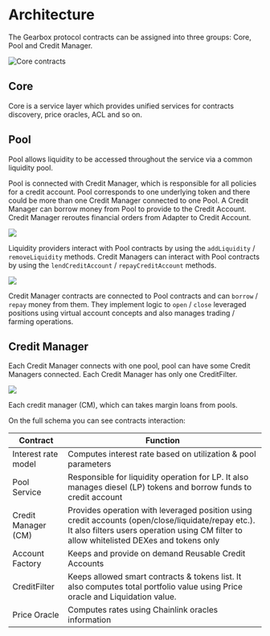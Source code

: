 # Architecture

The Gearbox protocol contracts can be assigned into three groups: Core, Pool and Credit Manager.

![Core contracts](../../../static/img/tutorial/Gearbox\_white\_high.011.png)

## Core

Core is a service layer which provides unified services for contracts discovery, price oracles, ACL and so on.

## Pool

Pool allows liquidity to be accessed throughout the service via a common liquidity pool.

Pool is connected with Credit Manager, which is responsible for all policies for a credit account.
Pool corresponds to one underlying token and there could be more than one Credit Manager connected to one Pool.
A Credit Manager can borrow money from Pool to provide to the Credit Account. 
Credit Manager reroutes financial orders from Adapter to Credit Account.

![](../../../static/img/tutorial/Gearbox\_white\_high.001.png)

Liquidity providers interact with Pool contracts by using the `addLiquidity` / `removeLiquidity` methods. Credit Managers can interact with Pool contracts by using the  `lendCreditAccount` / `repayCreditAccount` methods.

![](../../../static/img/tutorial/Gearbox\_white\_high.003.png)

Credit Manager contracts are connected to Pool contracts and can `borrow` / `repay` money from them. They implement logic to `open` / `close` leveraged positions using virtual account concepts and also manages trading / farming operations.

## Credit Manager

Each Credit Manager connects with one pool, pool can have some Credit Managers connected. Each Credit Manager has only one CreditFilter.

![](../../../static/img/tutorial/Gearbox\_white\_high.012.jpeg)

Each credit manager (CM), which can takes margin loans from pools.

On the full schema you can see contracts interaction:

| Contract            | Function                                                                                                                                                                                       |
| ------------------- | ---------------------------------------------------------------------------------------------------------------------------------------------------------------------------------------------- |
| Interest rate model | Computes interest rate based on utilization & pool parameters                                                                                                                                  |
| Pool Service        | Responsible for liquidity operation for LP. It also manages diesel (LP) tokens and borrow funds to credit account                                                                              |
| Credit Manager (CM) | Provides operation with leveraged position using credit accounts (open/close/liquidate/repay etc.). It also filters users operation using CM filter to allow whitelisted DEXes and tokens only |
| Account Factory     | Keeps and provide on demand Reusable Credit Accounts                                                                                                                                           |
| CreditFilter        | Keeps allowed smart contracts & tokens list. It also computes total portfolio value using Price oracle and Liquidation value.                                                                  |
| Price Oracle        | Computes rates using Chainlink oracles information                                                                                                                                             |
